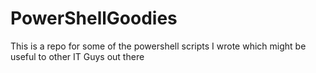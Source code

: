 # PowerShellGoodies
This is a repo for some of the powershell scripts I wrote which might be useful to other IT Guys out there
